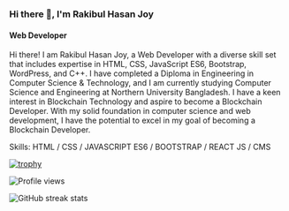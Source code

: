 ### Hi there 👋, I'm Rakibul Hasan Joy
#### Web Developer

Hi there! I am Rakibul Hasan Joy, a Web Developer with a diverse skill set that includes expertise in HTML, CSS, JavaScript ES6, Bootstrap, WordPress, and C++. I have completed a Diploma in Engineering in Computer Science & Technology, and I am currently studying Computer Science and Engineering at Northern University Bangladesh. I have a keen interest in Blockchain Technology and aspire to become a Blockchain Developer. With my solid foundation in computer science and web development, I have the potential to excel in my goal of becoming a Blockchain Developer.

Skills: HTML / CSS / JAVASCRIPT ES6 / BOOTSTRAP / REACT JS / CMS

[![trophy](https://github-profile-trophy.vercel.app/?username=rhjoy-git)](https://github.com/ryo-ma/github-profile-trophy)

![Profile views](https://gpvc.arturio.dev/rhjoy-git)  

![GitHub streak stats](https://streak-stats.demolab.com/?user=rhjoy-git)  
